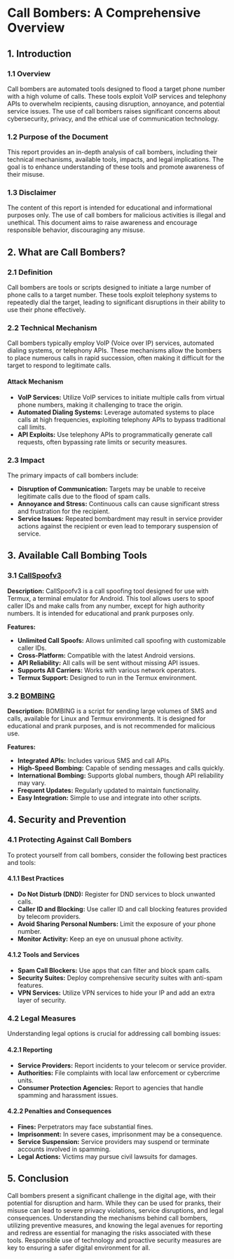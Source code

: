 # Call Bombers: A Comprehensive Overview

## 1. Introduction

### 1.1 Overview
Call bombers are automated tools designed to flood a target phone number with a high volume of calls. These tools exploit VoIP services and telephony APIs to overwhelm recipients, causing disruption, annoyance, and potential service issues. The use of call bombers raises significant concerns about cybersecurity, privacy, and the ethical use of communication technology.

### 1.2 Purpose of the Document
This report provides an in-depth analysis of call bombers, including their technical mechanisms, available tools, impacts, and legal implications. The goal is to enhance understanding of these tools and promote awareness of their misuse.

### 1.3 Disclaimer
The content of this report is intended for educational and informational purposes only. The use of call bombers for malicious activities is illegal and unethical. This document aims to raise awareness and encourage responsible behavior, discouraging any misuse.

## 2. What are Call Bombers?

### 2.1 Definition
Call bombers are tools or scripts designed to initiate a large number of phone calls to a target number. These tools exploit telephony systems to repeatedly dial the target, leading to significant disruptions in their ability to use their phone effectively.

### 2.2 Technical Mechanism
Call bombers typically employ VoIP (Voice over IP) services, automated dialing systems, or telephony APIs. These mechanisms allow the bombers to place numerous calls in rapid succession, often making it difficult for the target to respond to legitimate calls.

#### Attack Mechanism
- **VoIP Services:** Utilize VoIP services to initiate multiple calls from virtual phone numbers, making it challenging to trace the origin.
- **Automated Dialing Systems:** Leverage automated systems to place calls at high frequencies, exploiting telephony APIs to bypass traditional call limits.
- **API Exploits:** Use telephony APIs to programmatically generate call requests, often bypassing rate limits or security measures.

### 2.3 Impact
The primary impacts of call bombers include:
- **Disruption of Communication:** Targets may be unable to receive legitimate calls due to the flood of spam calls.
- **Annoyance and Stress:** Continuous calls can cause significant stress and frustration for the recipient.
- **Service Issues:** Repeated bombardment may result in service provider actions against the recipient or even lead to temporary suspension of service.

## 3. Available Call Bombing Tools

### 3.1 [CallSpoofv3](https://github.com/samay825/CallSpoofv3)

**Description:**
CallSpoofv3 is a call spoofing tool designed for use with Termux, a terminal emulator for Android. This tool allows users to spoof caller IDs and make calls from any number, except for high authority numbers. It is intended for educational and prank purposes only.

**Features:**
- **Unlimited Call Spoofs:** Allows unlimited call spoofing with customizable caller IDs.
- **Cross-Platform:** Compatible with the latest Android versions.
- **API Reliability:** All calls will be sent without missing API issues.
- **Supports All Carriers:** Works with various network operators.
- **Termux Support:** Designed to run in the Termux environment.



### 3.2 [BOMBING](https://github.com/MrTusarRX/BOMBING)

**Description:**
BOMBING is a script for sending large volumes of SMS and calls, available for Linux and Termux environments. It is designed for educational and prank purposes, and is not recommended for malicious use.

**Features:**
- **Integrated APIs:** Includes various SMS and call APIs.
- **High-Speed Bombing:** Capable of sending messages and calls quickly.
- **International Bombing:** Supports global numbers, though API reliability may vary.
- **Frequent Updates:** Regularly updated to maintain functionality.
- **Easy Integration:** Simple to use and integrate into other scripts.



## 4. Security and Prevention

### 4.1 Protecting Against Call Bombers
To protect yourself from call bombers, consider the following best practices and tools:

#### 4.1.1 Best Practices
- **Do Not Disturb (DND):** Register for DND services to block unwanted calls.
- **Caller ID and Blocking:** Use caller ID and call blocking features provided by telecom providers.
- **Avoid Sharing Personal Numbers:** Limit the exposure of your phone number.
- **Monitor Activity:** Keep an eye on unusual phone activity.

#### 4.1.2 Tools and Services
- **Spam Call Blockers:** Use apps that can filter and block spam calls.
- **Security Suites:** Deploy comprehensive security suites with anti-spam features.
- **VPN Services:** Utilize VPN services to hide your IP and add an extra layer of security.

### 4.2 Legal Measures
Understanding legal options is crucial for addressing call bombing issues:

#### 4.2.1 Reporting
- **Service Providers:** Report incidents to your telecom or service provider.
- **Authorities:** File complaints with local law enforcement or cybercrime units.
- **Consumer Protection Agencies:** Report to agencies that handle spamming and harassment issues.

#### 4.2.2 Penalties and Consequences
- **Fines:** Perpetrators may face substantial fines.
- **Imprisonment:** In severe cases, imprisonment may be a consequence.
- **Service Suspension:** Service providers may suspend or terminate accounts involved in spamming.
- **Legal Actions:** Victims may pursue civil lawsuits for damages.

## 5. Conclusion
Call bombers present a significant challenge in the digital age, with their potential for disruption and harm. While they can be used for pranks, their misuse can lead to severe privacy violations, service disruptions, and legal consequences. Understanding the mechanisms behind call bombers, utilizing preventive measures, and knowing the legal avenues for reporting and redress are essential for managing the risks associated with these tools. Responsible use of technology and proactive security measures are key to ensuring a safer digital environment for all.
